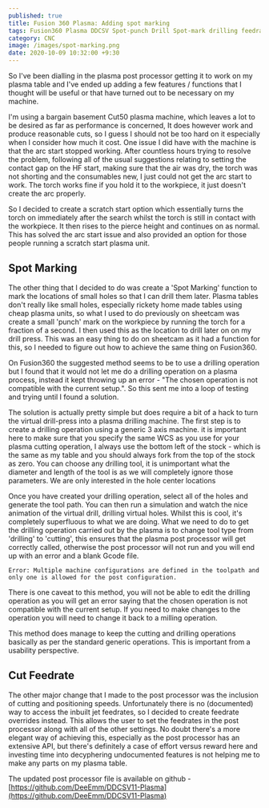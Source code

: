 ```yaml
---
published: true
title: Fusion 360 Plasma: Adding spot marking
tags: Fusion360 Plasma DDCSV Spot-punch Drill Spot-mark drilling feedrate
category: CNC
image: /images/spot-marking.png
date: 2020-10-09 10:32:00 +9:30
---
```


So I've been dialling in the plasma post processor getting it to work on my plasma table and I've ended up adding a few features / functions that I thought will be useful or that have turned out to be necessary on my machine.

I'm using a bargain basement Cut50 plasma machine, which leaves a lot to be desired as far as performance is concerned, It does however work and produce reasonable cuts, so I guess I should not be too hard on it especially when I consider how much it cost. One issue I did have with the machine is that the arc start stopped working. After countless hours trying to resolve the problem, following all of the usual suggestions relating to setting the contact gap on the HF start, making sure that the air was dry, the torch was not shorting and the consumables new, I just could not get the arc start to work. The torch works fine if you hold it to the workpiece, it just doesn't create the arc properly. 

So I decided to create a scratch start option which essentially turns the torch on immediately after the search whilst the torch is still in contact with the workpiece. It then rises to the pierce height and continues on as normal. This has solved the arc start issue and also provided an option for those people running a scratch start plasma unit.

## Spot Marking

The other thing that I decided to do was create a 'Spot Marking' function to mark the locations of small holes so that I can drill them later. Plasma tables don't really like small holes, especially rickety home made tables using cheap plasma units, so what I used to do previously on sheetcam was create a small 'punch' mark on the workpiece by running the torch for a fraction of a second. I then used this as the location to drill later on on my drill press. This was an easy thing to do on sheetcam as it had a function for this, so I needed to figure out how to achieve the same thing on Fusion360.

On Fusion360 the suggested method seems to be to use a drilling operation but I found that it would not let me do a drilling operation on a plasma process, instead it kept throwing up an error - "The chosen operation is not compatible with the current setup.". So this sent me into a loop of testing and trying until I found a solution. 

The solution is actually pretty simple but does require a bit of a hack to turn the virtual drill-press into a plasma drilling machine. The first step is to create a drilling operation using a generic 3 axis machine. it is important here to make sure that you specify the same WCS as you use for your plasma cutting operation, I always use the bottom left of the stock - which is the same as my table and you should always fork from the top of the stock as zero. You can choose any drilling tool, it is unimportant what the diameter and length of the tool is as we will completely ignore those parameters. We are only interested in the hole center locations

Once you have created your drilling operation, select all of the holes and generate the tool path. You can then run a simulation and watch the nice animation of the virtual drill, drilling virtual holes. Whilst this is cool, it's completely superfluous to what we are doing. What we need to do to get the drilling operation carried out by the plasma is to change tool type from 'drilling' to 'cutting', this ensures that the plasma post processor will get correctly called, otherwise the post processor will not run and you will end up with an error and a blank Gcode file.

```Error: Multiple machine configurations are defined in the toolpath and only one is allowed for the post configuration.```

There is one caveat to this method, you will not be able to edit the drilling operation as you will get an error saying that the chosen operation is not compatible with the current setup. If you need to make changes to the operation you will need to change it back to a milling operation.

This method does manage to keep the cutting and drilling operations basically as per the standard generic operations. This is important from a usability perspective. 

## Cut Feedrate

The other major change that I made to the post processor was the inclusion of cutting and positioning speeds. Unfortunately there is no (documented) way to access the inbuilt jet feedrates, so I decided to create feedrate overrides instead. This allows the user to set the feedrates in the post processor along with all of the other settings. No doubt there's a more elegant way of achieving this, especially as the post processor has an extensive API, but there's definitely a case of effort versus reward here and investing time into decyphering undocumented features is not helping me to make any parts on my plasma table.

The updated post processor file is available on github - [https://github.com/DeeEmm/DDCSV11-Plasma](https://github.com/DeeEmm/DDCSV11-Plasma)